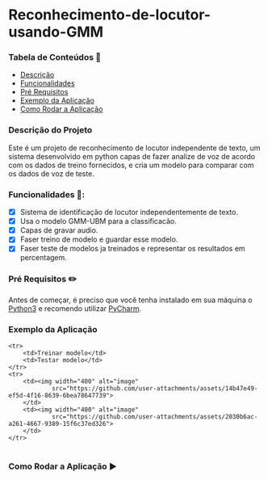 # Reconhecimento-de-locutor-usando-GMM

### Tabela de Conteúdos 📖

* [Descrição](#descrição-do-projeto)
* [Funcionalidades](#funcionalidades-)
* [Pré Requisitos](#pré-requisitos-pencil2)
* [Exemplo da Aplicação](#Exemplo-da-Aplicação)
* [Como Rodar a Aplicação](#como-rodar-a-aplicação-)
  
  
### Descrição do Projeto
Este é um projeto de reconhecimento de locutor independente de texto, um sistema desenvolvido em python capas de fazer analize de voz de acordo com os dados de treino fornecidos, e cria um modelo para comparar com os dados de voz de teste.

### Funcionalidades 🏁:
 - [x] Sistema de identificação de locutor independentemente de texto.
 - [x] Usa o modelo GMM-UBM para a classificacão.
 - [x] Capas de gravar audio.
 - [x] Faser treino de modelo e guardar esse modelo.
 - [x] Faser teste de modelos ja treinados e representar os resultados em percentagem.

  ### Pré Requisitos :pencil2:
Antes de começar, é preciso que você tenha instalado em sua máquina o [Python3](https://www.python.org/downloads/release/python-390/) e recomendo utilizar [PyCharm](https://www.jetbrains.com/pycharm/download/?section=windows).

### Exemplo da Aplicação

<table border="0">
  
    <tr>
        <td>Treinar modelo</td>
        <td>Testar modelo</td>
    </tr>
    <tr>
        <td><img width="400" alt="image"
                src="https://github.com/user-attachments/assets/14b47e49-ef5d-4f16-8639-6bea78647739">
        </td>
        <td><img width="400" alt="image"
                src="https://github.com/user-attachments/assets/2030b6ac-a261-4667-9389-15f6c37ed326">
        </td>
    </tr>
</table>








### Como Rodar a Aplicação ▶
